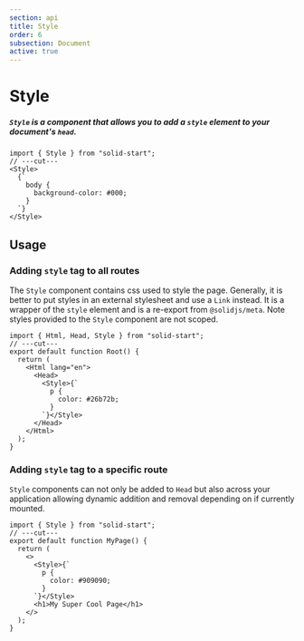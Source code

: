 ```yaml
---
section: api
title: Style
order: 6
subsection: Document
active: true
---
```


# Style

##### `Style` is a component that allows you to add a `style` element to your document's `head`.

<div class="text-lg">

```tsx twoslash
import { Style } from "solid-start";
// ---cut---
<Style>
  {`
    body {
      background-color: #000;
    }
  `}
</Style>
```

</div>

<table-of-contents></table-of-contents>

## Usage

### Adding `style` tag to all routes

The `Style` component contains css used to style the page. Generally, it is better to put styles in an external stylesheet and use a `Link` instead. It is a wrapper of the `style` element and is a re-export from `@solidjs/meta`. Note styles provided to the `Style` component are not scoped.

```tsx twoslash
import { Html, Head, Style } from "solid-start";
// ---cut---
export default function Root() {
  return (
    <Html lang="en">
      <Head>
        <Style>{`
          p {
            color: #26b72b;
          }
        `}</Style>
      </Head>
    </Html>
  );
}
```

### Adding `style` tag to a specific route

`Style` components can not only be added to `Head` but also across your application allowing dynamic addition and removal depending on if currently mounted.

```tsx twoslash
import { Style } from "solid-start";
// ---cut---
export default function MyPage() {
  return (
    <>
      <Style>{`
        p {
          color: #909090;
        }
      `}</Style>
      <h1>My Super Cool Page</h1>
    </>
  );
}
```
